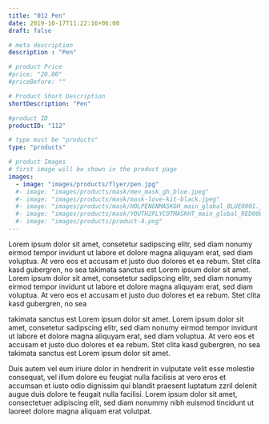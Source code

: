 ```yaml
---
title: "012 Pen"
date: 2019-10-17T11:22:16+06:00
draft: false

# meta description
description : "Pen"

# product Price
#price: "20.00"
#priceBefore: ""

# Product Short Description
shortDescription: "Pen"

#product ID
productID: "112"

# type must be "products"
type: "products"

# product Images
# first image will be shown in the product page
images:
  - image: "images/products/flyer/pen.jpg"
  #- image: "images/products/mask/men_mask_gh_blue.jpeg"
  #- image: "images/products/mask/mask-love-kit-black.jpeg"
  #- image: "images/products/mask/HOLPENGNMASKGH_main_global_BLUE0001.jpeg"
  #- image: "images/products/mask/YOUTH2PLYCOTMASKHT_main_global_RED0001.jpeg"
  #- image: "images/products/product-4.png"
---
```


Lorem ipsum dolor sit amet, consetetur sadipscing elitr, sed diam nonumy eirmod tempor invidunt ut labore et dolore magna aliquyam erat, sed diam voluptua. At vero eos et accusam et justo duo dolores et ea rebum. Stet clita kasd gubergren, no sea takimata sanctus est Lorem ipsum dolor sit amet. Lorem ipsum dolor sit amet, consetetur sadipscing elitr, sed diam nonumy eirmod tempor invidunt ut labore et dolore magna aliquyam erat, sed diam voluptua. At vero eos et accusam et justo duo dolores et ea rebum. Stet clita kasd gubergren, no sea 

takimata sanctus est Lorem ipsum dolor sit amet. Lorem ipsum dolor sit amet, consetetur sadipscing elitr, sed diam nonumy eirmod tempor invidunt ut labore et dolore magna aliquyam erat, sed diam voluptua. At vero eos et accusam et justo duo dolores et ea rebum. Stet clita kasd gubergren, no sea takimata sanctus est Lorem ipsum dolor sit amet.

Duis autem vel eum iriure dolor in hendrerit in vulputate velit esse molestie consequat, vel illum dolore eu feugiat nulla facilisis at vero eros et accumsan et iusto odio dignissim qui blandit praesent luptatum zzril delenit augue duis dolore te feugait nulla facilisi. Lorem ipsum dolor sit amet, consectetuer adipiscing elit, sed diam nonummy nibh euismod tincidunt ut laoreet dolore magna aliquam erat volutpat.
